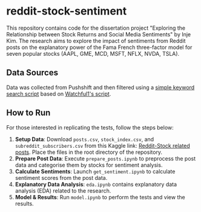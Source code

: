 # reddit-stock-sentiment

This repository contains code for the dissertation project "Exploring the Relationship between Stock Returns and Social Media Sentiments" by Inje Kim. The research aims to explore the impact of sentiments from Reddit posts on the explanatory power of the Fama French three-factor model for seven popular stocks (AAPL, GME, MCD, MSFT, NFLX, NVDA, TSLA).

## Data Sources

Data was collected from Pushshift and then filtered using a [simple keyword search script](https://github.com/injekim/PushshiftDumps) based on [Watchful1's script](https://github.com/Watchful1/PushshiftDumps).

## How to Run

For those interested in replicating the tests, follow the steps below:

1. **Setup Data**: Download `posts.csv`, `stock_index.csv`, and `subreddit_subscribers.csv` from this Kaggle link: [Reddit-Stock related posts](https://www.kaggle.com/datasets/injek0626/reddit-stock-related-posts?datasetId=3431669). Place the files in the root directory of the repository.
2. **Prepare Post Data**: Execute `prepare_posts.ipynb` to preprocess the post data and categorise them by stocks for sentiment analysis.
3. **Calculate Sentiments**: Launch `get_sentiment.ipynb` to calculate sentiment scores from the post data.
4. **Explanatory Data Analysis**: `eda.ipynb` contains explanatory data analysis (EDA) related to the research.
5. **Model & Results**: Run `model.ipynb` to perform the tests and view the results.